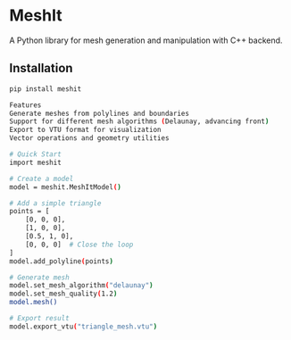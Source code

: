 # MeshIt

A Python library for mesh generation and manipulation with C++ backend.

## Installation

```bash
pip install meshit

Features
Generate meshes from polylines and boundaries
Support for different mesh algorithms (Delaunay, advancing front)
Export to VTU format for visualization
Vector operations and geometry utilities

# Quick Start
import meshit

# Create a model
model = meshit.MeshItModel()

# Add a simple triangle
points = [
    [0, 0, 0],
    [1, 0, 0],
    [0.5, 1, 0],
    [0, 0, 0]  # Close the loop
]
model.add_polyline(points)

# Generate mesh
model.set_mesh_algorithm("delaunay")
model.set_mesh_quality(1.2)
model.mesh()

# Export result
model.export_vtu("triangle_mesh.vtu")